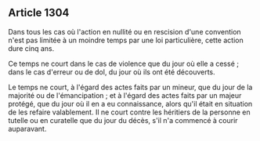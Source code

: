 Article 1304
----
Dans tous les cas où l'action en nullité ou en rescision d'une convention n'est
pas limitée à un moindre temps par une loi particulière, cette action dure cinq
ans.

Ce temps ne court dans le cas de violence que du jour où elle a cessé ; dans le
cas d'erreur ou de dol, du jour où ils ont été découverts.

Le temps ne court, à l'égard des actes faits par un mineur, que du jour de la
majorité ou de l'émancipation ; et à l'égard des actes faits par un majeur
protégé, que du jour où il en a eu connaissance, alors qu'il était en situation
de les refaire valablement. Il ne court contre les héritiers de la personne en
tutelle ou en curatelle que du jour du décès, s'il n'a commencé à courir
auparavant.
